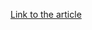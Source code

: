 [Link to the article](https://securityaffairs.com/172290/hacking/dmm-bitcoin-308m-theft-linked-north-korea.html)

